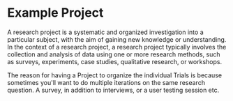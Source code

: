 # Example Project
A research project is a systematic and organized investigation into a particular subject, with the aim of gaining new knowledge or understanding. In the context of a research project, a research project typically involves the collection and analysis of data using one or more research methods, such as surveys, experiments, case studies, qualitative research, or workshops.

The reason for having a Project to organize the individual Trials is because sometimes you'll want to do multiple iterations on the same research question. A survey, in addition to interviews, or a user testing session etc.